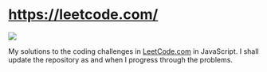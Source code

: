 https://leetcode.com/
=====================

![](https://raw.github.com/rohan-paul/LeetCode_Solution_JS/blob/master/LeetCode-logo.png)

My solutions to the coding challenges in [LeetCode.com](https://leetcode.com/rohan23/) in JavaScript. I shall update the repository as and when I progress through the problems.
